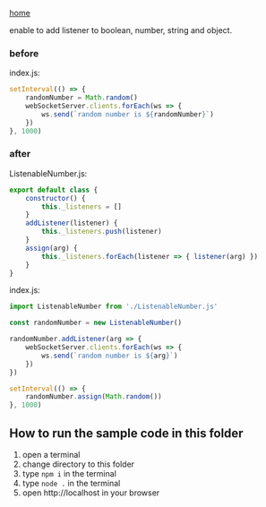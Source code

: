 [home](../README.md)

enable to add listener to boolean, number, string and object.

### before
index.js:
```js
setInterval(() => {
    randomNumber = Math.random()
    webSocketServer.clients.forEach(ws => {
        ws.send(`random number is ${randomNumber}`)
    })
}, 1000)
```

### after
ListenableNumber.js:
```js
export default class {
    constructor() {
        this._listeners = []
    }
    addListener(listener) {
        this._listeners.push(listener)
    }
    assign(arg) {
        this._listeners.forEach(listener => { listener(arg) })
    }
}
```

index.js:
```js
import ListenableNumber from './ListenableNumber.js'

const randomNumber = new ListenableNumber()

randomNumber.addListener(arg => {
    webSocketServer.clients.forEach(ws => {
        ws.send(`random number is ${arg}`)
    })
})

setInterval(() => {
    randomNumber.assign(Math.random())
}, 1000)
```

## How to run the sample code in this folder
1. open a terminal
1. change directory to this folder
1. type `npm i` in the terminal
1. type `node .` in the terminal
1. open http://localhost in your browser